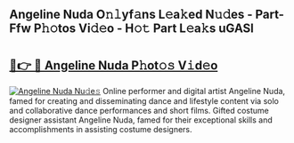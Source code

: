 ## Angeline Nuda O𝚗𝚕yf𝚊ns L𝚎a𝚔ed N𝚞𝚍es - Part-Ffw P𝚑𝚘tos Vi𝚍𝚎o - H𝚘𝚝 Part L𝚎a𝚔s uGASl

# <h2><a href="http://kf4uinh.oniu.top/?m=Angeline+Nuda">🔗👉 🔴 Angeline Nuda P𝚑ot𝚘𝚜 V𝚒d𝚎o</a></h2>

[![Angeline Nuda Nu𝚍e𝚜](https://i.imgur.com/0qMVB7G.gif)](http://kf4uinh.oniu.top/?m=Angeline+Nuda)
Online performer and digital artist Angeline Nuda, famed for creating and disseminating dance and lifestyle content via solo and collaborative dance performances and short films. Gifted costume designer assistant Angeline Nuda, famed for their exceptional skills and accomplishments in assisting costume designers.  
